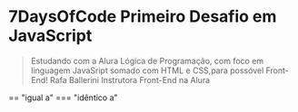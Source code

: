 # 7DaysOfCode Primeiro Desafio em JavaScript

> Estudando com a Alura Lógica de Programação, com foco em linguagem JavaSript somado com HTML e CSS,para possóvel Front-End!
Rafa Ballerini
Instrutora Front-End na Alura

== "igual a"
=== "idêntico a"
